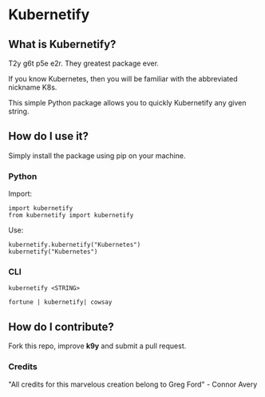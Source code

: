 # Kubernetify

## What is Kubernetify?
T2y g6t p5e e2r.
They greatest package ever.

If you know Kubernetes, then you will be familiar with the abbreviated nickname K8s.

This simple Python package allows you to quickly Kubernetify any given string.

## How do I use it?
Simply install the package using pip on your machine.

### Python

Import:
```
import kubernetify
from kubernetify import kubernetify
```

Use:
```
kubernetify.kubernetify("Kubernetes")
kubernetify("Kubernetes")
```

### CLI

```
kubernetify <STRING>
```
```
fortune | kubernetify| cowsay
```

## How do I contribute?
Fork this repo, improve **k9y** and submit a pull request.

### Credits
"All credits for this marvelous creation belong to Greg Ford" - Connor Avery

